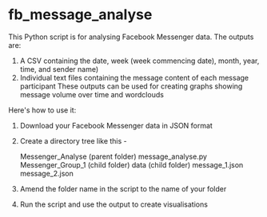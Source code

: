 # fb_message_analyse

This Python script is for analysing Facebook Messenger data. The outputs are:
  1. A CSV containing the date, week (week commencing date), month, year, time, and sender name)
  2. Individual text files containing the message content of each message participant
These outputs can be used for creating graphs showing message volume over time and wordclouds

Here's how to use it:
  1. Download your Facebook Messenger data in JSON format
  2. Create a directory tree like this -
  
      Messenger_Analyse (parent folder)
          message_analyse.py
          Messenger_Group_1 (child folder)
              data (child folder)
              message_1.json
              message_2.json
     
  3. Amend the folder name in the script to the name of your folder
  4. Run the script and use the output to create visualisations
